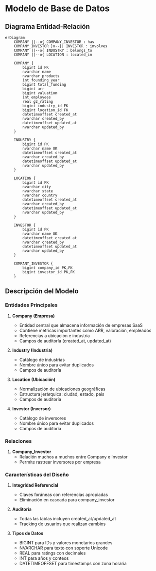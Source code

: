 # Modelo de Base de Datos

## Diagrama Entidad-Relación

```mermaid
erDiagram
    COMPANY ||--o{ COMPANY_INVESTOR : has
    COMPANY_INVESTOR }o--|| INVESTOR : involves
    COMPANY ||--o{ INDUSTRY : belongs_to
    COMPANY ||--o{ LOCATION : located_in

    COMPANY {
        bigint id PK
        nvarchar name
        nvarchar products
        int founding_year
        bigint total_funding
        bigint arr
        bigint valuation
        int employees
        real g2_rating
        bigint industry_id FK
        bigint location_id FK
        datetimeoffset created_at
        nvarchar created_by
        datetimeoffset updated_at
        nvarchar updated_by
    }

    INDUSTRY {
        bigint id PK
        nvarchar name UK
        datetimeoffset created_at
        nvarchar created_by
        datetimeoffset updated_at
        nvarchar updated_by
    }

    LOCATION {
        bigint id PK
        nvarchar city
        nvarchar state
        nvarchar country
        datetimeoffset created_at
        nvarchar created_by
        datetimeoffset updated_at
        nvarchar updated_by
    }

    INVESTOR {
        bigint id PK
        nvarchar name UK
        datetimeoffset created_at
        nvarchar created_by
        datetimeoffset updated_at
        nvarchar updated_by
    }

    COMPANY_INVESTOR {
        bigint company_id PK,FK
        bigint investor_id PK,FK
    }
```

## Descripción del Modelo

### Entidades Principales

1. **Company (Empresa)**
   - Entidad central que almacena información de empresas SaaS
   - Contiene métricas importantes como ARR, valoración, empleados
   - Referencias a ubicación e industria
   - Campos de auditoría (created_at, updated_at)

2. **Industry (Industria)**
   - Catálogo de industrias
   - Nombre único para evitar duplicados
   - Campos de auditoría

3. **Location (Ubicación)**
   - Normalización de ubicaciones geográficas
   - Estructura jerárquica: ciudad, estado, país
   - Campos de auditoría

4. **Investor (Inversor)**
   - Catálogo de inversores
   - Nombre único para evitar duplicados
   - Campos de auditoría

### Relaciones

1. **Company_Investor**
   - Relación muchos a muchos entre Company e Investor
   - Permite rastrear inversores por empresa

### Características del Diseño

1. **Integridad Referencial**
   - Claves foráneas con referencias apropiadas
   - Eliminación en cascada para company_investor

2. **Auditoría**
   - Todas las tablas incluyen created_at/updated_at
   - Tracking de usuarios que realizan cambios

3. **Tipos de Datos**
   - BIGINT para IDs y valores monetarios grandes
   - NVARCHAR para texto con soporte Unicode
   - REAL para ratings con decimales
   - INT para años y conteos
   - DATETIMEOFFSET para timestamps con zona horaria